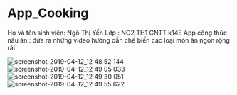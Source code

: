 # App_Cooking
Họ và tên sinh viên: Ngô Thị Yến
Lớp : NO2 TH1 CNTT k14E 
App công thức nấu ăn : đưa ra những video hướng dẫn chế biến các loại món ăn ngon rộng rãi

![screenshot-2019-04-12_12 48 52 144](https://user-images.githubusercontent.com/49032483/56041052-0430dc80-5d62-11e9-8c4e-40f07e0394b1.png)
![screenshot-2019-04-12_12 49 05 033](https://user-images.githubusercontent.com/49032483/56041062-0a26bd80-5d62-11e9-9224-19630b05568d.png)
![screenshot-2019-04-12_12 49 30 051](https://user-images.githubusercontent.com/49032483/56041067-0e52db00-5d62-11e9-91c5-fc288e7cf517.png)
![screenshot-2019-04-12_12 49 55 622](https://user-images.githubusercontent.com/49032483/56041071-114dcb80-5d62-11e9-84da-acc81d57a303.png)

